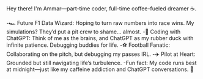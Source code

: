 Hey there! I'm Ammar—part-time coder, full-time coffee-fueled dreamer ☕.

-🏎️ Future F1 Data Wizard: Hoping to turn raw numbers into race wins. My simulations? They’d put a pit crew to shame... almost.
-🤖 Coding with ChatGPT: Think of me as the brains, and ChatGPT as my rubber duck with infinite patience. Debugging buddies for life.
-⚽ Football Fanatic: Collaborating on the pitch, but debugging my passes IRL.
-✈️ Pilot at Heart: Grounded but still navigating life’s turbulence.
-Fun fact: My code runs best at midnight—just like my caffeine addiction and ChatGPT conversations. 🌙
